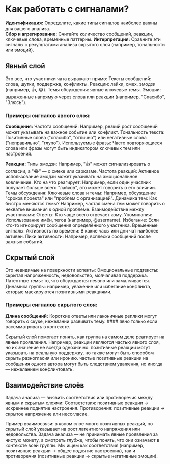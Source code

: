 # Как работать с сигналами?
**Идентификация:** Определите, какие типы сигналов наиболее важны для вашего анализа.    
**Сбор и агрегирование:** Считайте количество сообщений, реакции, ключевые слова, временные паттерны. 
**Интерпретация:** Сравните эти сигналы с результатами анализа скрытого слоя (например, тональности или эмоций).


## Явный слой
Это все, что участники чата выражают прямо: Тексты сообщений: слова, шутки, поддержка, конфликты. Реакции: лайки, смех, эмодзи (например, 👍, 😂). Темы обсуждения: явные ключевые темы. Эмоции: выраженные напрямую через слова или реакции (например, "Спасибо", "Злюсь").

### Примеры сигналов явного слоя:
**Сообщения:** Частота сообщений: Например, резкий рост сообщений может указывать на важное событие или конфликт. Тональность текста: Позитивные слова ("спасибо", "отлично") или негативные слова ("неправильно", "глупо"). Используемые фразы: Часто повторяющиеся слова или фразы могут быть индикатором ключевых тем или настроения.

**Реакции:** Типы эмодзи: Например, "👍" может сигнализировать о согласии, а "😂" — о смехе или сарказме. Частота реакций: Активное использование эмодзи может указывать на эмоциональное вовлечение. Кто на что реагирует: Например, если один участник получает больше всего "лайков", это может говорить о его влиянии. Темы обсуждения: Ключевые слова и темы: Например, обсуждение "сроков проекта" или "проблем с организацией". Динамика тем: Как быстро меняются темы? Например, частая смена тем может говорить о нехватке внимания к одной проблеме. Взаимодействие между участниками: Ответы: Кто чаще всего отвечает кому. Упоминания: Использование имён, тегов (например, @username). Избегание: Если кто-то игнорирует сообщения определённого участника. Временные сигналы: Активность по времени: В какие часы или дни чат наиболее активен. Пики активности: Например, всплески сообщений после важных событий.

## Скрытый слой
Это невидимые на поверхности аспекты: Эмоциональные подтексты: скрытая напряженность, недовольство, молчаливая поддержка. Латентные темы: то, что обсуждается неявно или замалчивается. Динамика группы: например, уважение или избегание конфликта, которые маскируются позитивными реакциями.

### Примеры сигналов скрытого слоя:
**Длина сообщений:** Короткие ответы или лаконичные реплики могут говорить о скуке, нежелании развивать тему. #### явно только если рассмматривать в контексте.

Скрытый слой помогает понять, как группа на самом деле реагирует на явные проявления. Например, реакции являются частью явного слоя, но их значение не всегда однозначно: позитивные реакции могут указывать на реальную поддержку, но также могут быть способом скрыть разногласия или иронию. частые позитивные реакции на сообщения одного автора могут быть следствием уважения, но иногда — нежеланием конфликтовать.

## Взаимодействие слоёв
Задача анализа — выявить соответствия или противоречия между явным и скрытым слоями: Соответствия: позитивные реакции → искреннее поднятие настроения. Противоречия: позитивные реакции → скрытое напряжение или несогласие.

Пример взаимосвязи: в явном слое много позитивных реакций, но скрытый слой указывает на рост латентного напряжения или недовольства. Задача анализа — не принимать явные проявления за чистую монету, а смотреть глубже, чтобы понять, что они означают в контексте всей группы. Мы ищем как соответствия (например, позитивные реакции → общее поднятие настроения), так и противоречия (позитивные реакции → скрытые негативные эмоции).
